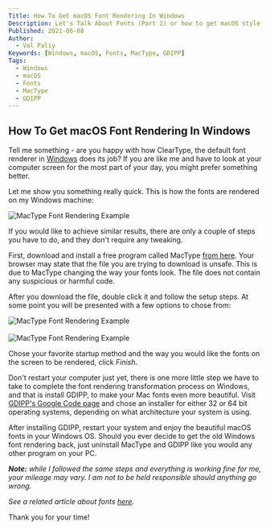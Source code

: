 ```yaml
---
Title: How To Get macOS Font Rendering In Windows
Description: Let's Talk About Fonts (Part 2) or how to get macOS style font rendering in Windows.
Published: 2021-06-08
Author:
  - Val Paliy
Keywords: [Windows, macOS, Fonts, MacType, GDIPP]
Tags:
  - Windows
  - macOS
  - Fonts
  - MacType
  - GDIPP
---
```


## How To Get macOS Font Rendering In Windows

Tell me something - are you happy with how ClearType, the default font renderer in <a href="https://valticus.netlify.app/tags/windows">Windows</a> does its job? If you are like me and have to look at your computer screen for the most part of your day, you might prefer something better.

Let me show you something really quick. This is how the fonts are rendered on my Windows machine:

<div class="align_center" style="height:auto; max-width: 100%; border:none; display:block;">
<img src='/img/mactype-0.png' loading='lazy' alt='MacType Font Rendering Example' title='MacType Font Rendering Example' class="align_center"></div>

If you would like to achieve similar results, there are only a couple of steps you have to do, and they don't require any tweaking.

First, download and install a free program called MacType <a href="https://www.mactype.net/">from here</a>. Your browser may state that the file you are trying to download is unsafe. This is due to MacType changing the way your fonts look. The file does not contain any suspicious or harmful code.

After you download the file, double click it and follow the setup steps. At some point you will be presented with a few options to chose from:

<div class="align_center" style="height:auto; max-width: 100%; border:none; display:block;">
<img src='/img/mactype-1.png' loading='lazy' alt='MacType Font Rendering Example' title='MacType Font Rendering Example' class="align_center"></div></br>
<div class="align_center" style="height:auto; max-width: 100%; border:none; display:block;">
<img src='/img/mactype-2.png' loading='lazy' alt='MacType Font Rendering Example' title='MacType Font Rendering Example' class="align_center"></div>

Chose your favorite startup method and the way you would like the fonts on the screen to be rendered, click <i>Finish</i>.

Don't restart your computer just yet, there is one more little step we have to take to complete the font rendering transformation process on Windows, and that is install GDIPP, to make your Mac fonts even more beautiful. Visit <a href="https://code.google.com/archive/p/gdipp/downloads">GDIPP's Google Code page</a> and chose an installer for either 32 or 64 bit operating systems, depending on what architecture your system is using.

After installing GDIPP, restart your system and enjoy the beautiful macOS fonts in your Windows OS. Should you ever decide to get the old Windows font rendering back, just uninstall MacType and GDIPP like you would any other program on your PC.

<i><b>Note:</b> while I followed the same steps and everything is working fine for me, your mileage may vary. I am not to be held responsible should anything go wrong.</i>

<i>See a related article about fonts <a href="https://valticus.netlify.app/posts/lets-talk-about-fonts">here</a></i>.

Thank you for your time!